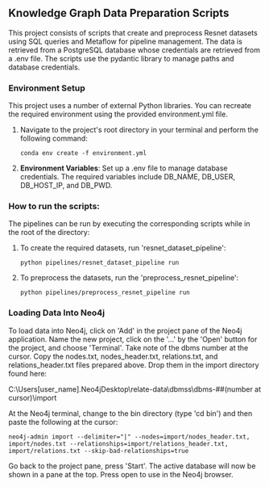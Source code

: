 ## **Knowledge Graph Data Preparation Scripts**
This project consists of scripts that create and preprocess Resnet datasets using SQL queries and Metaflow for
pipeline management. The data is retrieved from a PostgreSQL database whose credentials are retrieved from a .env file. The 
scripts use the pydantic library to manage paths and database credentials.

### **Environment Setup**
This project uses a number of external Python libraries. You can recreate the required environment using the provided
environment.yml file. 

1.  Navigate to the project's root directory in your terminal and perform the following command:

    ```conda env create -f environment.yml```
    
2. **Environment Variables**: Set up a .env file to manage database credentials. The required variables include
 DB_NAME, DB_USER, DB_HOST_IP, and DB_PWD.

### **How to run the scripts**:
The pipelines can be run by executing the corresponding scripts while in the root of the directory:

1. To create the required datasets, run 'resnet_dataset_pipeline':

    ```python pipelines/resnet_dataset_pipeline run```
    
2. To preprocess the datasets, run the 'preprocess_resnet_pipeline':

    ```python pipelines/preprocess_resnet_pipeline run```
    
### **Loading Data Into Neo4j**

To load data into Neo4j, click on 'Add' in the project pane of the Neo4j application. Name the new project, click on 
the '...' by the 'Open' button for the project, and choose 'Terminal'. Take note of the dbms number at the cursor. 
Copy the nodes.txt, nodes_header.txt, relations.txt, and relations_header.txt files prepared above. Drop them in the 
import directory found here:

C:\Users\[user_name]\.Neo4jDesktop\relate-data\dbmss\dbms-##(number at cursor)\import

At the Neo4j terminal, change to the bin directory (type 'cd bin') and then paste the following at the cursor: 

   ```neo4j-admin import --delimiter="|" --nodes=import/nodes_header.txt, import/nodes.txt --relationships=import/relations_header.txt, import/relations.txt --skip-bad-relationships=true```

Go back to the project pane, press 'Start'. The active database will now be shown in a pane at the top. Press open to 
use in the Neo4j browser.